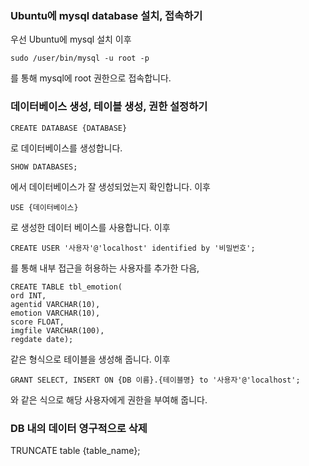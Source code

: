### Ubuntu에 mysql database 설치, 접속하기 

우선 Ubuntu에 mysql 설치 이후

~~~
sudo /user/bin/mysql -u root -p
~~~

를 통해 mysql에 root 권한으로 접속합니다. <br>

### 데이터베이스 생성, 테이블 생성, 권한 설정하기

~~~
CREATE DATABASE {DATABASE}
~~~

로 데이터베이스를 생성합니다.

~~~
SHOW DATABASES;
~~~

에서 데이터베이스가 잘 생성되었는지 확인합니다. 이후

~~~
USE {데이터베이스}
~~~
로 생성한 데이터 베이스를 사용합니다. 이후

~~~
CREATE USER '사용자'@'localhost' identified by '비밀번호';
~~~

를 통해 내부 접근을 허용하는 사용자를 추가한 다음,

~~~
CREATE TABLE tbl_emotion(
ord INT,
agentid VARCHAR(10),
emotion VARCHAR(10),
score FLOAT,
imgfile VARCHAR(100),
regdate date);
~~~

같은 형식으로 테이블을 생성해 줍니다. 이후

~~~
GRANT SELECT, INSERT ON {DB 이름}.{테이블명} to '사용자'@'localhost';
~~~

와 같은 식으로 해당 사용자에게 권한을 부여해 줍니다.

### DB 내의 데이터 영구적으로 삭제
TRUNCATE table {table_name};